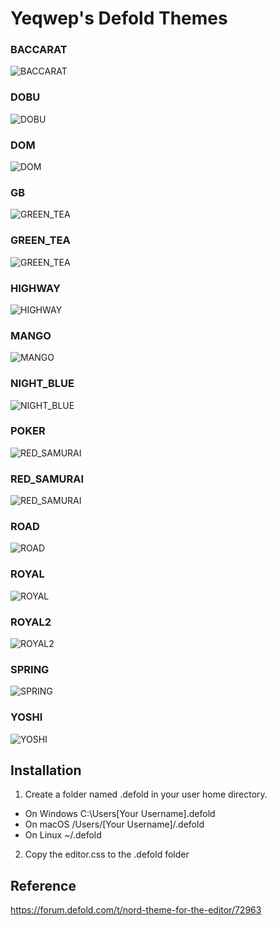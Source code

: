 # Yeqwep's Defold Themes
### BACCARAT
![BACCARAT](https://github.com/yeqwep/Yeqwep_Defold_Skins/blob/main/sample_img/BACCARAT.png)
### DOBU
![DOBU](https://github.com/yeqwep/Yeqwep_Defold_Skins/blob/main/sample_img/DOBU.png)
### DOM
![DOM](https://github.com/yeqwep/Yeqwep_Defold_Skins/blob/main/sample_img/DOM.png)
### GB
![GREEN_TEA](https://github.com/yeqwep/Yeqwep_Defold_Skins/blob/main/sample_img/GB.png)
### GREEN_TEA
![GREEN_TEA](https://github.com/yeqwep/Yeqwep_Defold_Skins/blob/main/sample_img/GREEN_TEA.png)
### HIGHWAY
![HIGHWAY](https://github.com/yeqwep/Yeqwep_Defold_Skins/blob/main/sample_img/HIGHWAY.png)
### MANGO
![MANGO](https://github.com/yeqwep/Yeqwep_Defold_Skins/blob/main/sample_img/MANGO.png)
### NIGHT_BLUE
![NIGHT_BLUE](https://github.com/yeqwep/Yeqwep_Defold_Skins/blob/main/sample_img/NIGHT_BLUE.png)
### POKER
![RED_SAMURAI](https://github.com/yeqwep/Yeqwep_Defold_Skins/blob/main/sample_img/POKER.png)
### RED_SAMURAI
![RED_SAMURAI](https://github.com/yeqwep/Yeqwep_Defold_Skins/blob/main/sample_img/RED_SAMURAI.png)
### ROAD
![ROAD](https://github.com/yeqwep/Yeqwep_Defold_Skins/blob/main/sample_img/ROAD.png)
### ROYAL
![ROYAL](https://github.com/yeqwep/Yeqwep_Defold_Skins/blob/main/sample_img/ROYAL.png)
### ROYAL2
![ROYAL2](https://github.com/yeqwep/Yeqwep_Defold_Skins/blob/main/sample_img/ROYAL2.png)
### SPRING
![SPRING](https://github.com/yeqwep/Yeqwep_Defold_Skins/blob/main/sample_img/SPRING.png)
### YOSHI
![YOSHI](https://github.com/yeqwep/Yeqwep_Defold_Skins/blob/main/sample_img/YOSHI.png)
## Installation
1. Create a folder named .defold in your user home directory.
 * On Windows C:\Users\[Your Username]\.defold
 * On macOS /Users/[Your Username]/.defold
 * On Linux ~/.defold
2. Copy the editor.css to the .defold folder

## Reference
https://forum.defold.com/t/nord-theme-for-the-editor/72963
